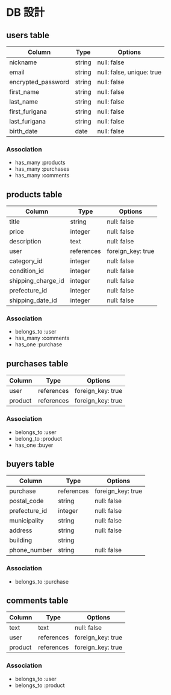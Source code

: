 # DB 設計

## users table

| Column             | Type         | Options                   |
|--------------------|--------------|---------------------------|
| nickname           | string       | null: false               |
| email              | string       | null: false, unique: true |
| encrypted_password | string       | null: false               |
| first_name         | string       | null: false               |
| last_name          | string       | null: false               |
| first_furigana     | string       | null: false               |
| last_furigana      | string       | null: false               |
| birth_date         | date         | null: false               |

### Association

* has_many :products
* has_many :purchases
* has_many :comments

## products table

| Column               | Type       | Options           |
|----------------------|------------|-------------------|
| title                | string     | null: false       |
| price                | integer    | null: false       |
| description          | text       | null: false       |
| user                 | references | foreign_key: true |
| category_id          | integer    | null: false       |
| condition_id         | integer    | null: false       |
| shipping_charge_id   | integer    | null: false       |
| prefecture_id        | integer    | null: false       |
| shipping_date_id     | integer    | null: false       |

### Association

- belongs_to :user
- has_many :comments
- has_one :purchase

## purchases table

| Column             | Type        | Options            |
|--------------------|-------------|--------------------|
| user               | references  | foreign_key: true  |
| product            | references  | foreign_key: true  |

### Association

- belongs_to :user
- belong_to  :product
- has_one :buyer

## buyers table

| Column               | Type       | Options           |
|----------------------|------------|-------------------|
| purchase             | references | foreign_key: true |
| postal_code          | string     | null: false       |
| prefecture_id        | integer    | null: false       |
| municipality         | string     | null: false       |
| address              | string     | null: false       |
| building             | string     |                   |
| phone_number         | string     | null: false       |

### Association

- belongs_to :purchase

## comments table

| Column      | Type       | Options           |
|-------------|------------|-------------------|
| text        | text       | null: false       |
| user        | references | foreign_key: true |
| product     | references | foreign_key: true |

### Association

- belongs_to :user
- belongs_to :product